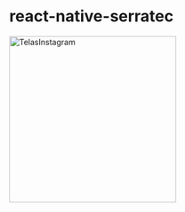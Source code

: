 # react-native-serratec

<div align-'center'>
<img src="https://github.com/MairaCastro/react-native-serratec/assets/146382793/def9462f-4e1e-477d-a6a9-315dcab787e7" alt="TelasInstagram" width="300px" />
</div>
